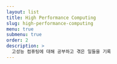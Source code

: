 ```yaml
---
layout: list
title: High Performance Computing
slug: high-performance-computing
menu: true
submenu: true
order: 2
description: >
  고성능 컴퓨팅에 대해 공부하고 겪은 일들을 기록
---
```

